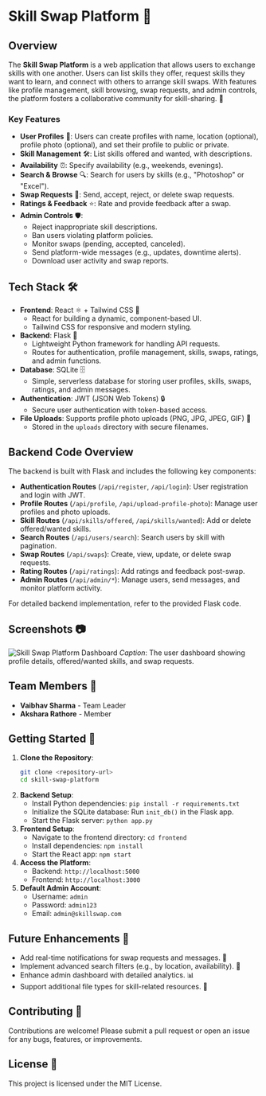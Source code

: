 # Skill Swap Platform 🌟

## Overview
The **Skill Swap Platform** is a web application that allows users to exchange skills with one another. Users can list skills they offer, request skills they want to learn, and connect with others to arrange skill swaps. With features like profile management, skill browsing, swap requests, and admin controls, the platform fosters a collaborative community for skill-sharing. 🔄

### Key Features
- **User Profiles** 👤: Users can create profiles with name, location (optional), profile photo (optional), and set their profile to public or private.
- **Skill Management** 🛠️: List skills offered and wanted, with descriptions.
- **Availability** ⏰: Specify availability (e.g., weekends, evenings).
- **Search & Browse** 🔍: Search for users by skills (e.g., "Photoshop" or "Excel").
- **Swap Requests** 🤝: Send, accept, reject, or delete swap requests.
- **Ratings & Feedback** ⭐: Rate and provide feedback after a swap.
- **Admin Controls** 🛡️:
  - Reject inappropriate skill descriptions.
  - Ban users violating platform policies.
  - Monitor swaps (pending, accepted, canceled).
  - Send platform-wide messages (e.g., updates, downtime alerts).
  - Download user activity and swap reports.

## Tech Stack 🛠️
- **Frontend**: React ⚛️ + Tailwind CSS 🎨
  - React for building a dynamic, component-based UI.
  - Tailwind CSS for responsive and modern styling.
- **Backend**: Flask 🐍
  - Lightweight Python framework for handling API requests.
  - Routes for authentication, profile management, skills, swaps, ratings, and admin functions.
- **Database**: SQLite 🗄️
  - Simple, serverless database for storing user profiles, skills, swaps, ratings, and admin messages.
- **Authentication**: JWT (JSON Web Tokens) 🔒
  - Secure user authentication with token-based access.
- **File Uploads**: Supports profile photo uploads (PNG, JPG, JPEG, GIF) 📸
  - Stored in the `uploads` directory with secure filenames.

## Backend Code Overview
The backend is built with Flask and includes the following key components:
- **Authentication Routes** (`/api/register`, `/api/login`): User registration and login with JWT.
- **Profile Routes** (`/api/profile`, `/api/upload-profile-photo`): Manage user profiles and photo uploads.
- **Skill Routes** (`/api/skills/offered`, `/api/skills/wanted`): Add or delete offered/wanted skills.
- **Search Routes** (`/api/users/search`): Search users by skill with pagination.
- **Swap Routes** (`/api/swaps`): Create, view, update, or delete swap requests.
- **Rating Routes** (`/api/ratings`): Add ratings and feedback post-swap.
- **Admin Routes** (`/api/admin/*`): Manage users, send messages, and monitor platform activity.

For detailed backend implementation, refer to the provided Flask code.

## Screenshots 📷
![Skill Swap Platform Dashboard](screenshots/dashboard.png)
*Caption*: The user dashboard showing profile details, offered/wanted skills, and swap requests.

## Team Members 👥
- **Vaibhav Sharma** - Team Leader
- **Akshara Rathore** - Member

## Getting Started 🚀
1. **Clone the Repository**:
   ```bash
   git clone <repository-url>
   cd skill-swap-platform
   ```
2. **Backend Setup**:
   - Install Python dependencies: `pip install -r requirements.txt`
   - Initialize the SQLite database: Run `init_db()` in the Flask app.
   - Start the Flask server: `python app.py`
3. **Frontend Setup**:
   - Navigate to the frontend directory: `cd frontend`
   - Install dependencies: `npm install`
   - Start the React app: `npm start`
4. **Access the Platform**:
   - Backend: `http://localhost:5000`
   - Frontend: `http://localhost:3000`
5. **Default Admin Account**:
   - Username: `admin`
   - Password: `admin123`
   - Email: `admin@skillswap.com`

## Future Enhancements 🌈
- Add real-time notifications for swap requests and messages. 🔔
- Implement advanced search filters (e.g., by location, availability). 🔎
- Enhance admin dashboard with detailed analytics. 📊
- Support additional file types for skill-related resources. 📁

## Contributing 🤗
Contributions are welcome! Please submit a pull request or open an issue for any bugs, features, or improvements.

## License 📜
This project is licensed under the MIT License.